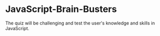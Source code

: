 # JavaScript-Brain-Busters
The quiz will be challenging and test the user's knowledge and skills in JavaScript.
